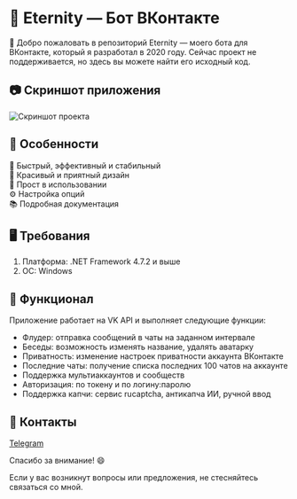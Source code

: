 # 🤖 Eternity — Бот ВКонтакте

🌟 Добро пожаловать в репозиторий Eternity — моего бота для ВКонтакте, который я разработал в 2020 году. Сейчас проект не поддерживается, но здесь вы можете найти его исходный код.

## 📷 Скриншот приложения
![Скриншот проекта](https://junf.ru/3.jpg)

## 🔧 Особенности
🚀 Быстрый, эффективный и стабильный  
🎨 Красивый и приятный дизайн  
🔧 Прост в использовании  
⚙️ Настройка опций  
📚 Подробная документация  

## 🖥 Требования
1. Платформа: .NET Framework 4.7.2 и выше  
2. OC: Windows

## 🚀 Функционал
Приложение работает на VK API и выполняет следующие функции:
- Флудер: отправка сообщений в чаты на заданном интервале  
- Беседы: возможность изменять название, удалять аватарку  
- Приватность: изменение настроек приватности аккаунта ВКонтакте  
- Последние чаты: получение списка последних 100 чатов на аккаунте  
- Поддержка мультиаккаунтов и сообществ  
- Авторизация: по токену и по логину:паролю
- Поддержка капчи: сервис rucaptcha, антикапча ИИ, ручной ввод

## 📧 Контакты
[Telegram](https://t.me/novikov_w)

Спасибо за внимание! 😄

Если у вас возникнут вопросы или предложения, не стесняйтесь связаться со мной.
